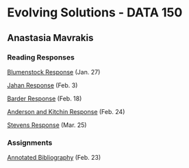# Evolving Solutions - DATA 150

## Anastasia Mavrakis

### Reading Responses

[Blumenstock Response](https://anastasiamavrakis.github.io/Workshop/blumenstock) (Jan. 27)

[Jahan Response](https://anastasiamavrakis.github.io/Workshop/jahan) (Feb. 3)

[Barder Response](https://anastasiamavrakis.github.io/Workshop/barder) (Feb. 18)

[Anderson and Kitchin Response](https://anastasiamavrakis.github.io/Workshop/andersonkitchin) (Feb. 24)

[Stevens Response](https://anastasiamavrakis.github.io/Workshop/stevens) (Mar. 25)

### Assignments

[Annotated Bibliography](https://anastasiamavrakis.github.io/Workshop/annotated_bibliography) (Feb. 23)
